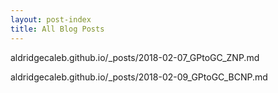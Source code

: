 ```yaml
---
layout: post-index
title: All Blog Posts
---
```


aldridgecaleb.github.io/_posts/2018-02-07_GPtoGC_ZNP.md

aldridgecaleb.github.io/_posts/2018-02-09_GPtoGC_BCNP.md
